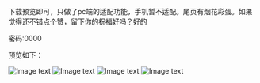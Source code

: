 下载预览即可，只做了pc端的适配功能，手机暂不适配。尾页有烟花彩蛋。如果觉得还不错点个赞，留下你的祝福好吗？好的

密码:0000

预览如下：

![Image text](https://gitee.com/togoxl/birthday_wishes/raw/master/imgs/%E5%BE%AE%E4%BF%A1%E5%9B%BE%E7%89%87_20200227092454.png)
![Image text](https://gitee.com/togoxl/birthday_wishes/raw/master/imgs/%E5%BE%AE%E4%BF%A1%E5%9B%BE%E7%89%87_20200227092647.png)
![Image text](https://gitee.com/togoxl/birthday_wishes/raw/master/imgs/%E5%BE%AE%E4%BF%A1%E5%9B%BE%E7%89%87_20200227092650.png)
![Image text](https://gitee.com/togoxl/birthday_wishes/raw/master/imgs/%E5%BE%AE%E4%BF%A1%E5%9B%BE%E7%89%87_20200227092653.png)
